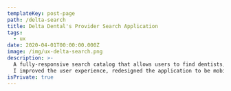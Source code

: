 ```yaml
---
templateKey: post-page
path: /delta-search
title: Delta Dental's Provider Search Application
tags:
  - ux
date: 2020-04-01T00:00:00.000Z
image: /img/ux-delta-search.png
description: >-
  A fully-responsive search catalog that allows users to find dentists, networks and offices as needed. 
  I improved the user experience, redesigned the application to be mobile-friendly, as well fixed usability issues (discovered by research and user-tests) and added map and new search features.
isPrivate: true
---
```

